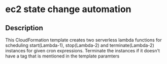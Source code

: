 # ec2 state change automation
## Description
This CloudFormation template creates two serverless lambda functions for scheduling start(Lambda-1), stop(Lambda-2) and terminate(Lambda-2) instances for given cron expressions. Terminate the instances if it doesn't have a tag that is mentioned in the template paramters